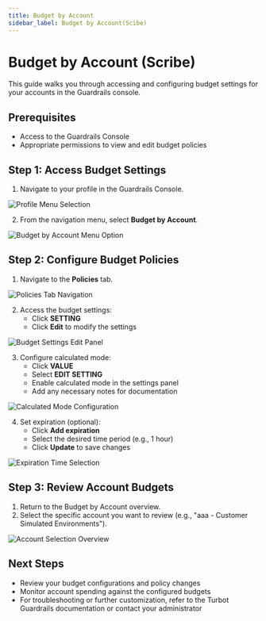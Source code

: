 ```yaml
---
title: Budget by Account
sidebar_label: Budget by Account(Scibe)
---
```


# Budget by Account (Scribe)

This guide walks you through accessing and configuring budget settings for your accounts in the Guardrails console.

## Prerequisites
- Access to the Guardrails Console
- Appropriate permissions to view and edit budget policies

## Step 1: Access Budget Settings
1. Navigate to your profile in the Guardrails Console.

![Profile Menu Selection](/images/docs/guardrails/guides/using-guardrails/console/reports/budget-by-account-rewrite/profile-menu-selection.jpeg)

2. From the navigation menu, select **Budget by Account**.

![Budget by Account Menu Option](/images/docs/guardrails/guides/using-guardrails/console/reports/budget-by-account-rewrite/budget-by-account-menu-option.jpeg)

## Step 2: Configure Budget Policies
1. Navigate to the **Policies** tab.

![Policies Tab Navigation](/images/docs/guardrails/guides/using-guardrails/console/reports/budget-by-account-rewrite/policies-tab-navigation.jpeg)

2. Access the budget settings:
   - Click **SETTING**
   - Click **Edit** to modify the settings

![Budget Settings Edit Panel](/images/docs/guardrails/guides/using-guardrails/console/reports/budget-by-account-rewrite/budget-settings-edit-panel.jpeg)

3. Configure calculated mode:
   - Click **VALUE**
   - Select **EDIT SETTING**
   - Enable calculated mode in the settings panel
   - Add any necessary notes for documentation

![Calculated Mode Configuration](/images/docs/guardrails/guides/using-guardrails/console/reports/budget-by-account-rewrite/calculated-mode-configuration.jpeg)

4. Set expiration (optional):
   - Click **Add expiration**
   - Select the desired time period (e.g., 1 hour)
   - Click **Update** to save changes

![Expiration Time Selection](/images/docs/guardrails/guides/using-guardrails/console/reports/budget-by-account-rewrite/expiration-time-selection.jpeg)

## Step 3: Review Account Budgets
1. Return to the Budget by Account overview.
2. Select the specific account you want to review (e.g., "aaa - Customer Simulated Environments").

![Account Selection Overview](/images/docs/guardrails/guides/using-guardrails/console/reports/budget-by-account-rewrite/account-selection-overview.jpeg)

## Next Steps
- Review your budget configurations and policy changes
- Monitor account spending against the configured budgets
- For troubleshooting or further customization, refer to the Turbot Guardrails documentation or contact your administrator